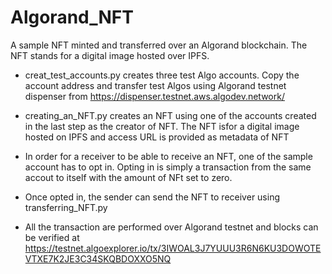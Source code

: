 # Algorand_NFT
A sample NFT minted and transferred over an Algorand blockchain. The NFT stands for a digital image hosted over IPFS.


- creat_test_accounts.py creates three test Algo accounts. Copy the account address and transfer test Algos using Algorand testnet dispenser from https://dispenser.testnet.aws.algodev.network/

- creating_an_NFT.py creates an NFT using one of the accounts created in the last step as the creator of NFT. The NFT isfor a digital image hosted on IPFS and access URL is provided as metadata of NFT

- In order for a receiver to be able to receive an NFT, one of the sample account has to opt in. Opting in is simply a transaction from the same accout to itself with the amount of NFt set to zero.

- Once opted in, the sender can send the NFT to receiver using transferring_NFT.py

- All the transaction are performed over Algorand testnet and blocks can be verified at https://testnet.algoexplorer.io/tx/3IWOAL3J7YUUU3R6N6KU3DOWOTEVTXE7K2JE3C34SKQBDOXXO5NQ
